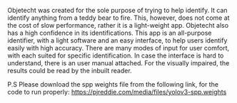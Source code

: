 Objetecht was created for the sole purpose of trying to help identify. It can identify anything from a teddy bear to fire. This, however, does not come at the cost of slow performance, rather it is a light-weight app. Objetecht also has a high confidence in its identifications. This app is an all-purpose identifier, with a light software and an easy interface, to help users identify easily with high accuracy. There are many modes of input for user comfort, with each suited for specific identification. In case the interface is hard to understand, there is an user manual attached. For the visually impaired, the results could be read by the inbuilt reader.

P.S Please download the spp weights file from the following link, for the code to run properly:
https://pjreddie.com/media/files/yolov3-spp.weights
